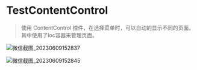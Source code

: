 # TestContentControl
> 使用 ContentControl 控件，在选择菜单时，可以自动的显示不同的页面。
>  其中使用了Ioc容器来管理页面。





![微信截图_20230609152837](C:\Users\13487\Desktop\微信截图_20230609152837.png)

![微信截图_20230609152845](C:\Users\13487\Desktop\微信截图_20230609152845.png)
